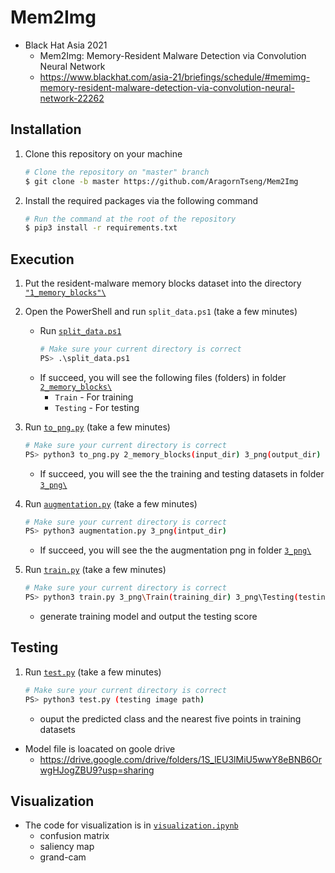# Mem2Img 
- Black Hat Asia 2021
    - Mem2Img: Memory-Resident Malware Detection via Convolution Neural Network
    - https://www.blackhat.com/asia-21/briefings/schedule/#memimg-memory-resident-malware-detection-via-convolution-neural-network-22262
## Installation
1. Clone this repository on your machine
    ```bash
    # Clone the repository on "master" branch
    $ git clone -b master https://github.com/AragornTseng/Mem2Img
    ```
2. Install the required packages via the following command
    ```bash
    # Run the command at the root of the repository
    $ pip3 install -r requirements.txt
    ```

## Execution

1. Put the resident-malware memory blocks dataset into the directory [`"1_memory_blocks"\`]("1_memory_blocks"/)

2. Open the PowerShell and run `split_data.ps1` (take a few minutes)
    * Run [`split_data.ps1`](split_data.ps1)
        ```bash
        # Make sure your current directory is correct
        PS> .\split_data.ps1
        ```
    * If succeed, you will see the following files (folders) in folder [`2_memory_blocks\`](2_memory_blocks/)
        * `Train` - For training
        * `Testing` - For testing

3. Run [`to_png.py`](to_png.py) (take a few minutes)
    ```bash
    # Make sure your current directory is correct
    PS> python3 to_png.py 2_memory_blocks(input_dir) 3_png(output_dir) 
    ```
    * If succeed, you will see the the training and testing datasets in folder [`3_png\`](3_png/)

3. Run [`augmentation.py`](augmentation.py) (take a few minutes)
    ```bash
    # Make sure your current directory is correct
    PS> python3 augmentation.py 3_png(intput_dir) 
    ```
    * If succeed, you will see the the augmentation png in folder [`3_png\`](3_png/)

4. Run [`train.py`](train.py) (take a few minutes)
    ```bash
    # Make sure your current directory is correct
    PS> python3 train.py 3_png\Train(training_dir) 3_png\Testing(testing_dir) 
    ```
    - generate training model and output the testing score

## Testing

1. Run [`test.py`](test.py) (take a few minutes)
    ```bash
    # Make sure your current directory is correct
    PS> python3 test.py (testing image path) 
    ```
    - ouput the predicted class and the nearest five points in training datasets
- Model file is loacated on goole drive
    - https://drive.google.com/drive/folders/1S_lEU3lMiU5wwY8eBNB6OrwgHJogZBU9?usp=sharing
## Visualization

- The code for visualization is in [`visualization.ipynb`](visualization.ipynb)
    - confusion matrix
    - saliency map
    - grand-cam 